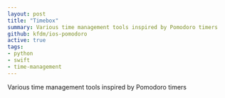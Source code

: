 ```yaml
---
layout: post
title: "Timebox"
summary: Various time management tools inspired by Pomodoro timers
github: kfdm/ios-pomodoro
active: true
tags:
- python
- swift
- time-management
---
```


Various time management tools inspired by Pomodoro timers
